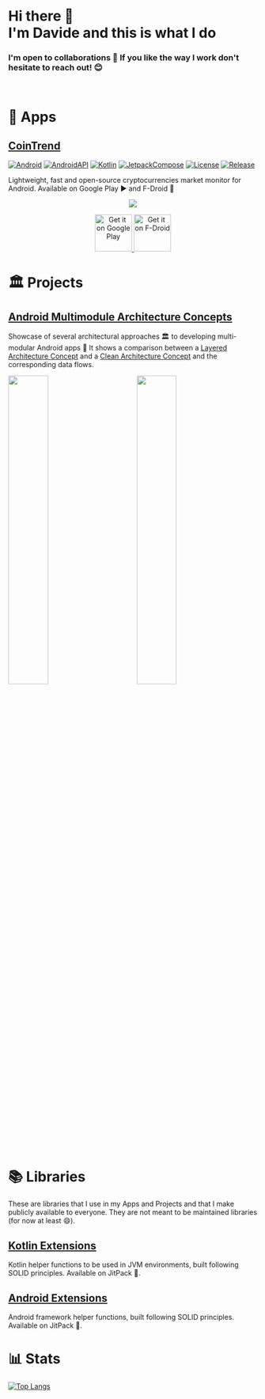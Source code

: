 <h1>Hi there 👋 <br> I'm Davide and this is what I do</h1>

<div align="left">
  <h3>I'm open to collaborations 🤝 If you like the way I work don't hesitate to reach out! 😊</h3>
</div>

<br>

# 📱 Apps

## [CoinTrend](https://github.com/CoinTrend)

[![Android](https://img.shields.io/badge/Android-grey?logo=android&style=flat)](https://www.android.com/)
[![AndroidAPI](https://img.shields.io/badge/API-23%2B-brightgreen.svg?style=flat)](https://www.android.com/)
[![Kotlin](https://img.shields.io/badge/kotlin-1.7.20-blue.svg?logo=kotlin)](https://kotlinlang.org)
[![JetpackCompose](https://img.shields.io/badge/Jetpack%20Compose-1.3.0-yellow)](https://developer.android.com/jetpack/compose)
[![License](https://img.shields.io/github/license/CoinTrend/CoinTrend?color=orange)](https://github.com/CoinTrend/CoinTrend/blob/develop/LICENSE)
[![Release](https://badgen.net/github/release/CoinTrend/CoinTrend?color=red)](https://github.com/CoinTrend/CoinTrend/releases)

Lightweight, fast and open-source cryptocurrencies market monitor for Android. Available on Google Play ▶️ and F-Droid 🤖

<p align="center"><img src="https://github.com/CoinTrend/CoinTrend/blob/develop/metadata/en-US/images/featureGraphic.jpg"></p>

<p align="center"> 
  <a href='https://play.google.com/store/apps/details?id=com.cointrend&pcampaignid=pcampaignidMKT-Other-global-all-co-prtnr-py-PartBadge-Mar2515-1'>
    <img alt='Get it on Google Play' src='https://play.google.com/intl/en_us/badges/static/images/badges/en_badge_web_generic.png' height=75/>
  </a>

  <a href='https://f-droid.org/packages/com.cointrend/'>
    <img alt='Get it on F-Droid' src="https://fdroid.gitlab.io/artwork/badge/get-it-on.png" height="75"/>
  </a>
</p>


# 🏛 Projects

## [Android Multimodule Architecture Concepts](https://github.com/davidepanidev/android-multimodule-architecture-concepts)

Showcase of several architectural approaches 🏛 to developing multi-modular Android apps 📱 It shows a comparison between a [Layered Architecture Concept](https://github.com/davidepanidev/android-multimodule-architecture-concepts/tree/layered-architecture-concept) and a [Clean Architecture Concept](https://github.com/davidepanidev/android-multimodule-architecture-concepts/tree/clean-architecture-concept) and the corresponding data flows.

<p float="center">

  <img src="https://github.com/davidepanidev/android-multimodule-architecture-concepts/blob/layered-architecture-concept/pictures/layered%20architecture%20-%20modules%20dependencies.png" width="40%" />
  
  <img width="10%" />
  
  <img src="https://github.com/davidepanidev/android-multimodule-architecture-concepts/blob/clean-architecture-concept/pictures/clean%20architecture%20-%20modules%20dependencies.png" width="40%" />

</p>


# 📚 Libraries

These are libraries that I use in my Apps and Projects and that I make publicly available to everyone. They are not meant to be maintained libraries (for now at least 😄).

## [Kotlin Extensions](https://github.com/davidepanidev/kotlin-extensions)

Kotlin helper functions to be used in JVM environments, built following SOLID principles. Available on JitPack 🚀.

## [Android Extensions](https://github.com/davidepanidev/android-extensions)

Android framework helper functions, built following SOLID principles. Available on JitPack 🚀.


# 📊 Stats

[![Top Langs](https://github-readme-stats.vercel.app/api/top-langs/?username=davidepanidev&layout=compact)](https://github.com/anuraghazra/github-readme-stats)





<!--
**davidepanidev/davidepanidev** is a ✨ _special_ ✨ repository because its `README.md` (this file) appears on your GitHub profile.

Here are some ideas to get you started:

- 🔭 I’m currently working on ...
- 🌱 I’m currently learning ...
- 👯 I’m looking to collaborate on ...
- 🤔 I’m looking for help with ...
- 💬 Ask me about ...
- 📫 How to reach me: ...
- 😄 Pronouns: ...
- ⚡ Fun fact: ...
-->
